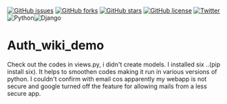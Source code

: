 [![GitHub issues](https://img.shields.io/github/issues/Iloabuchi-Collins/Auth_wiki_demo?color=blueviolet&style=plastic)](https://github.com/Iloabuchi-Collins/Auth_wiki_demo/issues)
[![GitHub forks](https://img.shields.io/github/forks/Iloabuchi-Collins/Auth_wiki_demo?color=brightgreen&style=plastic)](https://github.com/Iloabuchi-Collins/Auth_wiki_demo/network)
[![GitHub stars](https://img.shields.io/github/stars/Iloabuchi-Collins/Auth_wiki_demo?color=success&style=plastic)](https://github.com/Iloabuchi-Collins/Auth_wiki_demo/stargazers)
[![GitHub license](https://img.shields.io/github/license/Iloabuchi-Collins/Auth_wiki_demo?color=important&style=plastic)](https://github.com/Iloabuchi-Collins/Auth_wiki_demo)
[![Twitter](https://img.shields.io/twitter/url?color=blueviolet&logoColor=blueviolet&style=social&url=https%3A%2F%2Ftwitter%2FC_C_Iloabuchi)](https://twitter.com/intent/tweet?text=Wow:&url=https%3A%2F%2Fgithub.com%2FIloabuchi-Collins%2FAuth_wiki_demo%2Fedit%2Fmain)
![Python](https://img.shields.io/badge/python-3670A0?style=for-the-badge&logo=python&logoColor=ffdd54)![Django](https://img.shields.io/badge/django-%23092E20.svg?style=for-the-badge&logo=django&logoColor=white)


# Auth_wiki_demo
Check out the codes in views.py, i didn't create models.
I installed six ..(pip install six). It helps to smoothen codes making it run in various versions of python.
I couldn't confirm with email cos apparently my webapp is not secure and google turned off the feature for allowing mails from a less secure app. 
